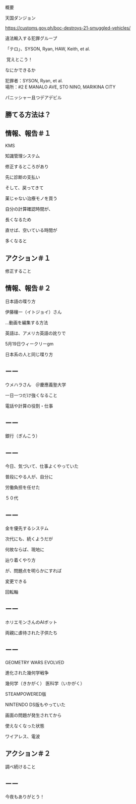概要

天国ダンジョン

https://customs.gov.ph/boc-destroys-21-smuggled-vehicles/

違法輸入する犯罪グループ

「テロ」、SYSON, Ryan, HAW, Keith, et al.

 覚えとこう！

なにかできるか

犯罪者：SYSON, Ryan, et al.<br/>
場所：#2 E MANALO AVE, STO NINO, MARIKINA CITY

パニッシャー且つデアデビル

## 勝てる方法は？

## 情報、報告＃１

KMS

知識管理システム

修正するところがあり

先に診断の支払い

そして、戻ってきて

薬じゃない治療モノを買う

自分の計算確認時間が、

長くなるため

直せば、空いている時間が

多くなると

## アクション＃１

修正すること

## 情報、報告＃２

日本語の喋り方

伊藤穰一（イトジョイ）さん

…動画を編集する方法

英語は、アメリカ英語の訛りで

5月19日ウィークリーgm

日本系の人と同じ喋り方

## ーー

ウメハラさん　＠慶應義塾大学

一日一つだけ強くなること

電話や計算の役割・仕事

## ーー

銀行（ぎんこう）

## ーー

今日、気づいて、仕事よくやっていた

普段にやる人が、自分に

労働負担を任せた

５０代

## ーー

金を優先するシステム

次代にも、続くようだが

何故ならば、現地に

辿り着くやり方

が、問題点を明らかにすれば

変更できる

回転軸

## ーー

ホリエモンさんのAIボット

両親に虐待された子供たち

## ーー

GEOMETRY WARS EVOLVED

進化された幾何学戦争

幾何学（きかがく）
医科学（いかがく）

STEAMPOWERED版

NINTENDO DS版もやっていた

画面の問題が発生されてから

使えなくなった状態

ワイアレス、電波

## アクション＃２

調べ続けること

## ーー

今夜もありがとう！



